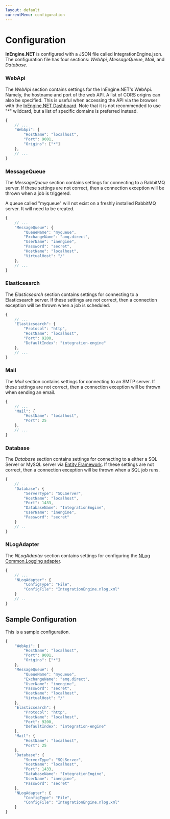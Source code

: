 ```yaml
---
layout: default
currentMenu: configuration
---
```


# Configuration

__InEngine.NET__ is configured with a JSON file called IntegrationEngine.json.
The configuration file has four sections: _WebApi_, _MessageQueue_, _Mail_, and _Database_.

### WebApi

The _WebApi_ section contains settings for the InEngine.NET's WebApi. 
Namely, the hostname and port of the web API.
A list of CORS origins can also be specified.
This is useful when accessing the API via the browser with the [InEngine.NET Dashboard](https://github.com/ethanhann/InEngine.NET-Dashboard).
Note that it is not recommended to use "*" wildcard, but a list of specific domains is preferred instead.

```js
{
    // ...
    "WebApi": {
        "HostName": "localhost",
        "Port": 9001,
        "Origins": ["*"]
    },
    // ...
}
```

### MessageQueue

The _MessageQueue_ section contains settings for connecting to a RabbitMQ server. 
If these settings are not correct, then a connection exception will be thrown when a job is triggered.

A queue called "myqueue" will not exist on a freshly installed RabbitMQ server. 
It will need to be created.

```js
{
    // ...
    "MessageQueue": {
        "QueueName": "myqueue",
        "ExchangeName": "amq.direct",
        "UserName": "inengine",
        "Password": "secret",
        "HostName": "localhost",
        "VirtualHost": "/"
    },
    // ...
}
```

### Elasticsearch

The _Elasticsearch_ section contains settings for connecting to a Elasticsearch server. 
If these settings are not correct, then a connection exception will be thrown when a job is scheduled.

```js
{
    // ...
    "Elasticsearch": {
        "Protocol": "http",
        "HostName": "localhost",
        "Port": 9200,
        "DefaultIndex": "integration-engine"
    },
    // ...
}
```

### Mail

The _Mail_ section contains settings for connecting to an SMTP server.
If these settings are not correct, then a connection exception will be thrown when sending an email.

```js
{
    // ...
    "Mail": {
        "HostName": "localhost",
        "Port": 25
    },
    // ...
}
```

### Database

The _Database_ section contains settings for connecting to a either a SQL Server or MySQL server via [Entity Framework](http://msdn.microsoft.com/en-us/data/ef.aspx).
If these settings are not correct, then a connection exception will be thrown when a SQL job runs.

```js
{
    // ...
    "Database": {
        "ServerType": "SQLServer",
        "HostName": "localhost",
        "Port": 1433,
        "DatabaseName": "IntegrationEngine",
        "UserName": "inengine",
        "Password": "secret"
    }
    // ..
}
```

### NLogAdapter

The _NLogAdapter_ section contains settings for configuring the [NLog Common.Logging adapter](http://netcommon.sourceforge.net/docs/2.1.0/reference/html/ch01.html#logging-adapters-nlog).

```js
{
    // ...
    "NLogAdapter": {
		"ConfigType": "File",
		"ConfigFile": "IntegrationEngine.nlog.xml"
    }
    // ..
}
```

## Sample Configuration
This is a sample configuration.

```js
{
    "WebApi": {
        "HostName": "localhost",
        "Port": 9001,
        "Origins": ["*"]
    },
    "MessageQueue": {
        "QueueName": "myqueue",
        "ExchangeName": "amq.direct",
        "UserName": "inengine",
        "Password": "secret",
        "HostName": "localhost",
        "VirtualHost": "/"
    },
    "Elasticsearch": {
        "Protocol": "http",
        "HostName": "localhost",
        "Port": 9200,
        "DefaultIndex": "integration-engine"
    },
    "Mail": {
        "HostName": "localhost",
        "Port": 25
    },
    "Database": {
        "ServerType": "SQLServer",
        "HostName": "localhost",
        "Port": 1433,
        "DatabaseName": "IntegrationEngine",
        "UserName": "inengine",
        "Password": "secret"
    },
	"NLogAdapter": {
		"ConfigType": "File",
		"ConfigFile": "IntegrationEngine.nlog.xml"
	}
}
```

